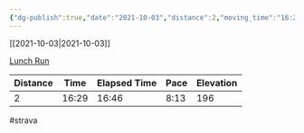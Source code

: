 ```yaml
---
{"dg-publish":true,"date":"2021-10-03","distance":2,"moving_time":"16:29","elapsed_time":"16:46","pace":"8:13","total_elevation_gain":196,"url":"https://www.strava.com/activities/6064003064","permalink":"/01-personal/strava/2021-10-03-lunch-run/","dgPassFrontmatter":true}
---
```



[[2021-10-03\|2021-10-03]]

[Lunch Run](https://www.strava.com/activities/6064003064)

| Distance | Time  | Elapsed Time | Pace | Elevation |
| -------- | ----- | ------------ | ---- | --------- |
| 2        | 16:29 | 16:46        | 8:13 | 196       |




#strava
